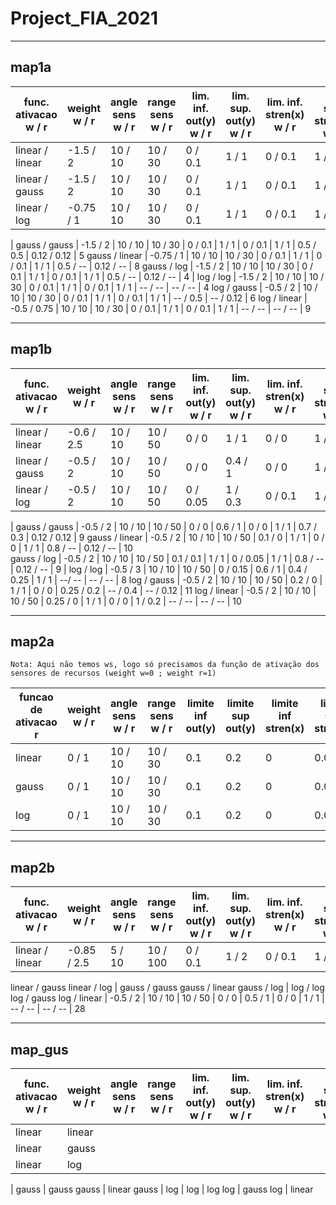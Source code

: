 # Project_FIA_2021
 

___
## map1a

func. ativacao w / r | weight w / r | angle sens w / r | range sens w / r | lim. inf. out(y) w / r | lim. sup. out(y) w / r | lim. inf. stren(x) w / r | lim. sup. stren(x) w / r | gauss micro w / r | gauss sigma w / r | tempo (s)
-- | -- | -- | -- | -- | -- | -- | -- | -- | -- | -- 
linear / linear | -1.5 / 2  | 10 / 10 | 10 / 30 | 0 / 0.1 | 1 / 1 | 0 / 0.1 | 1 / 1 | -- / --   | -- / --   | 7
linear / gauss  | -1.5 / 2  | 10 / 10 | 10 / 30 | 0 / 0.1 | 1 / 1 | 0 / 0.1 | 1 / 1 | -- / 0.5  | -- / 0.12 | 7
linear / log    | -0.75 / 1 | 10 / 10 | 10 / 30 | 0 / 0.1 | 1 / 1 | 0 / 0.1 | 1 / 1 | -- / --   | -- / --   | 9
|
gauss / gauss  | -1.5 / 2  | 10 / 10 | 10 / 30 | 0 / 0.1 | 1 / 1 | 0 / 0.1 | 1 / 1 | 0.5 / 0.5 | 0.12 / 0.12 | 5
gauss / linear | -0.75 / 1 | 10 / 10 | 10 / 30 | 0 / 0.1 | 1 / 1 | 0 / 0.1 | 1 / 1 | 0.5 / --  | 0.12 / --   | 8
gauss / log    | -1.5 / 2  | 10 / 10 | 10 / 30 | 0 / 0.1 | 1 / 1 | 0 / 0.1 | 1 / 1 | 0.5 / --  | 0.12 / --   | 4
|
log / log    | -1.5 / 2    | 10 / 10 | 10 / 30 | 0 / 0.1 | 1 / 1 | 0 / 0.1 | 1 / 1 | -- / --  | -- / --    | 4
log / gauss  | -0.5 / 2    | 10 / 10 | 10 / 30 | 0 / 0.1 | 1 / 1 | 0 / 0.1 | 1 / 1 | -- / 0.5 | -- / 0.12  | 6
log / linear | -0.5 / 0.75 | 10 / 10 | 10 / 30 | 0 / 0.1 | 1 / 1 | 0 / 0.1 | 1 / 1 | -- / --  | -- / --    | 9


___
## map1b

func. ativacao w / r | weight w / r | angle sens w / r | range sens w / r | lim. inf. out(y) w / r | lim. sup. out(y) w / r | lim. inf. stren(x) w / r | lim. sup. stren(x) w / r | gauss micro w / r | gauss sigma w / r | tempo (s)
-- | -- | -- | -- | -- | -- | -- | -- | -- | -- | --
linear / linear | -0.6 / 2.5 | 10 / 10 | 10 / 50 | 0 / 0    | 1 / 1   | 0 / 0   | 1 / 1 | -- / --  | -- / --   | 10 
linear / gauss  | -0.5 / 2   | 10 / 10 | 10 / 50 | 0 / 0    | 0.4 / 1 | 0 / 0   | 1 / 1 | -- / 0.6 | -- / 0.12 | 10 
linear / log    | -0.5 / 2   | 10 / 10 | 10 / 50 | 0 / 0.05 | 1 / 0.3 | 0 / 0.1 | 1 / 1 | -- / --  | -- / --   | 10  
|
gauss / gauss  | -0.5 / 2 | 10 / 10 | 10 / 50 | 0 / 0     | 0.6 / 1 | 0 / 0    | 1 / 1 | 0.7 / 0.3 | 0.12 / 0.12 | 9 
gauss / linear | -0.5 / 2 | 10 / 10 | 10 / 50 | 0.1 / 0   | 1 / 1   | 0 / 0    | 1 / 1 | 0.8 / --  | 0.12 / --   | 10  
gauss / log    | -0.5 / 2 | 10 / 10 | 10 / 50 | 0.1 / 0.1 | 1 / 1   | 0 / 0.05 | 1 / 1 | 0.8 / --  | 0.12 / --   | 9 
|
log / log    | -0.5 / 3 | 10 / 10 | 10 / 50 | 0 / 0.15 | 0.6 / 1 | 0.4 / 0.25 | 1 / 1       | --/ --   | -- / --   | 8
log / gauss  | -0.5 / 2 | 10 / 10 | 10 / 50 | 0.2 / 0  | 1 / 1   | 0 / 0      | 0.25 / 0.2  | -- / 0.4 | -- / 0.12 | 11 
log / linear | -0.5 / 2 | 10 / 10 | 10 / 50 | 0.25 / 0 | 1 / 1   | 0 / 0      | 1 / 0.2     | -- / --  | -- / --   | 10 


___
## map2a

`Nota: Aqui não temos ws, logo só precisamos da função de ativação dos sensores de recursos (weight w=0 ; weight r=1)`

funcao de ativacao r | weight w / r | angle sens w / r | range sens w / r | limite inf out(y) | limite sup out(y) | limite inf stren(x) | limite sup stren(x) | gauss micro | gauss sigma | tempo(s)
-- | -- | -- | -- | -- | -- | -- | -- | -- | -- | --
linear | 0 / 1 | 10 / 10 | 10 / 30 | 0.1 | 0.2 | 0 | 0.02 | --   | --    | 7
gauss  | 0 / 1 | 10 / 10 | 10 / 30 | 0.1 | 0.2 | 0 | 0.03 | 0.5  | 0.12  | 7
log    | 0 / 1 | 10 / 10 | 10 / 30 | 0.1 | 0.2 | 0 | 0.02 | --   | --    | 7



___
## map2b

func. ativacao w / r | weight w / r | angle sens w / r | range sens w / r | lim. inf. out(y) w / r | lim. sup. out(y) w / r | lim. inf. stren(x) w / r | lim. sup. stren(x) w / r | gauss micro w / r | gauss sigma w / r | tempo (s)
-- | -- | -- | -- | -- | -- | -- | -- | -- | -- | --
linear / linear | -0.85 / 2.5 | 5 / 10 | 10 / 100 | 0 / 0.1 | 1 / 2 | 0 / 0.1 | 1 / 2 | -- / -- | -- / -- | 18
linear / gauss
linear / log
|
gauss / gauss
gauss / linear
gauss / log
|
log / log
log / gauss
log / linear | -0.5 / 2 | 10 / 10 | 10 / 50 | 0 / 0 | 0.5 / 1 | 0 / 0 | 1 / 1 | -- / -- | -- / -- | 28


___
## map_gus

func. ativacao w / r | weight w / r | angle sens w / r | range sens w / r | lim. inf. out(y) w / r | lim. sup. out(y) w / r | lim. inf. stren(x) w / r | lim. sup. stren(x) w / r | gauss micro w / r | gauss sigma w / r | tempo (s)
-- | -- | -- | -- | -- | -- | -- | -- | -- | -- | --
linear | linear
linear | gauss
linear | log
|
gauss | gauss
gauss | linear
gauss | log
|
log | log
log | gauss
log | linear

